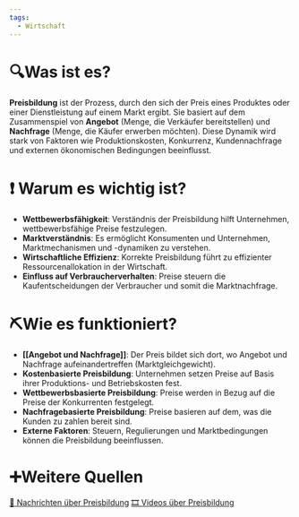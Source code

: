 ```yaml
---
tags:
  - Wirtschaft
---
```

# 🔍Was ist es?
**Preisbildung** ist der Prozess, durch den sich der Preis eines Produktes oder einer Dienstleistung auf einem Markt ergibt. Sie basiert auf dem Zusammenspiel von **Angebot** (Menge, die Verkäufer bereitstellen) und **Nachfrage** (Menge, die Käufer erwerben möchten). Diese Dynamik wird stark von Faktoren wie Produktionskosten, Konkurrenz, Kundennachfrage und externen ökonomischen Bedingungen beeinflusst.

# ❗ Warum es wichtig ist?
- **Wettbewerbsfähigkeit**: Verständnis der Preisbildung hilft Unternehmen, wettbewerbsfähige Preise festzulegen.
- **Marktverständnis**: Es ermöglicht Konsumenten und Unternehmen, Marktmechanismen und -dynamiken zu verstehen.
- **Wirtschaftliche Effizienz**: Korrekte Preisbildung führt zu effizienter Ressourcenallokation in der Wirtschaft.
- **Einfluss auf Verbraucherverhalten**: Preise steuern die Kaufentscheidungen der Verbraucher und somit die Marktnachfrage.

# ⛏Wie es funktioniert?
- **[[Angebot und Nachfrage]]**: Der Preis bildet sich dort, wo Angebot und Nachfrage aufeinandertreffen (Marktgleichgewicht).
- **Kostenbasierte Preisbildung**: Unternehmen setzen Preise auf Basis ihrer Produktions- und Betriebskosten fest.
- **Wettbewerbsbasierte Preisbildung**: Preise werden in Bezug auf die Preise der Konkurrenten festgelegt.
- **Nachfragebasierte Preisbildung**: Preise basieren auf dem, was die Kunden zu zahlen bereit sind.
- **Externe Faktoren**: Steuern, Regulierungen und Marktbedingungen können die Preisbildung beeinflussen.

# ➕Weitere Quellen
[📄 Nachrichten über Preisbildung](https://www.google.ch/search?q=Preisbildung&tbm=nws)
[🎞 Videos über Preisbildung](https://www.google.com/search?q=Preisbildung&tbm=vid)